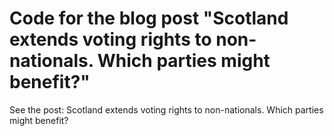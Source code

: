 # Code for the blog post "Scotland extends voting rights to non-nationals. Which parties might benefit?"

See the post: Scotland extends voting rights to non-nationals. Which parties might benefit?
